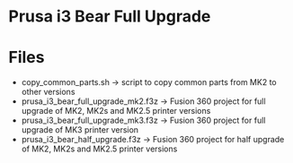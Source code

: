 # Prusa i3 Bear Full Upgrade

# Files

* copy_common_parts.sh -> script to copy common parts from MK2 to other versions
* prusa_i3_bear_full_upgrade_mk2.f3z -> Fusion 360 project for full upgrade of MK2, MK2s and MK2.5 printer versions
* prusa_i3_bear_full_upgrade_mk3.f3z -> Fusion 360 project for full upgrade of MK3 printer version
* prusa_i3_bear_half_upgrade.f3z -> Fusion 360 project for half upgrade of MK2, MK2s and MK2.5 printer versions